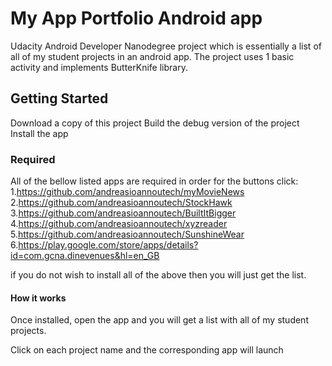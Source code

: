 # My App Portfolio Android app

Udacity Android Developer Nanodegree project which is essentially a list of all of my student projects in an android app.
The project uses 1 basic activity and implements ButterKnife library.

## Getting Started

Download a copy of this project
Build the debug version of the project
Install the app

### Required

All of the bellow listed apps are required in order for the buttons click:
1.https://github.com/andreasioannoutech/myMovieNews
2.https://github.com/andreasioannoutech/StockHawk
3.https://github.com/andreasioannoutech/BuiltItBigger
4.https://github.com/andreasioannoutech/xyzreader
5.https://github.com/andreasioannoutech/SunshineWear
6.https://play.google.com/store/apps/details?id=com.gcna.dinevenues&hl=en_GB

if you do not wish to install all of the above then you will just get the list.

#### How it works

Once installed, open the app and you will get a list with all of my student projects.

Click on each project name and the corresponding app will launch
